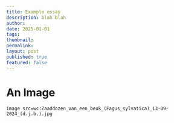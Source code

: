 ```yaml
---
title: Example essay
description: blah blah
author: 
date: 2025-01-01
tags: 
thumbnail: 
permalink: 
layout: post
published: true
featured: false
---
```


# An Image

`image src=wc:Zaaddozen_van_een_beuk_(Fagus_sylvatica)_13-09-2024_(d.j.b.).jpg`
